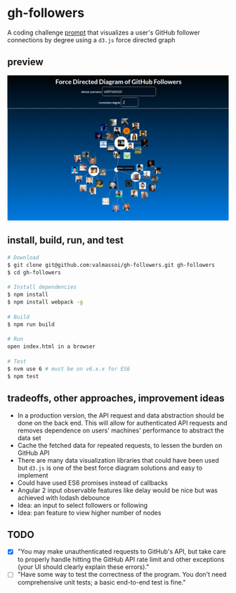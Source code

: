 # gh-followers
A coding challenge [prompt](./prompt.md) that visualizes a user's GitHub follower connections by degree using a `d3.js` force directed graph

## preview
![preview](preview.png)

## install, build, run, and test
```bash
# Download
$ git clone git@github.com:valmassoi/gh-followers.git gh-followers
$ cd gh-followers

# Install dependencies
$ npm install
$ npm install webpack -g

# Build
$ npm run build

# Run
open index.html in a browser

# Test
$ nvm use 6 # must be on v6.x.x for ES6
$ npm test

```

## tradeoffs, other approaches, improvement ideas
* In a production version, the API request and data abstraction should be done on the back end. This will allow for authenticated API requests and removes dependence on users' machines' performance to abstract the data set  
* Cache the fetched data for repeated requests, to lessen the burden on GitHub API  
* There are many data visualization libraries that could have been used but `d3.js` is one of the best force diagram solutions and easy to implement  
* Could have used ES6 promises instead of callbacks  
* Angular 2 input observable features like delay would be nice but was achieved with lodash debounce  
* Idea: an input to select followers or following  
* Idea: pan feature to view higher number of nodes  

## TODO
- [x] "You may make unauthenticated requests to GitHub's API, but take care to properly handle hitting the GitHub API rate limit and other exceptions (your UI should clearly explain these errors)."  
- [ ] "Have some way to test the correctness of the program. You don't need comprehensive unit tests; a basic end-to-end test is fine."  
